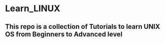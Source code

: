 # Learn_LINUX
## This repo is a collection of Tutorials to learn UNIX OS from Beginners to Advanced level
